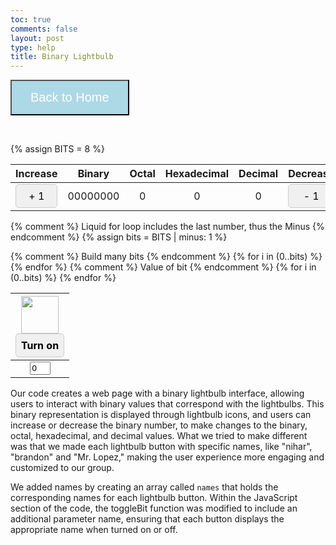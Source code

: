 ```yaml
---
toc: true
comments: false
layout: post
type: help
title: Binary Lightbulb 
---
```

<button onclick="window.location.href='/Nighthawk-Pages/2023/11/16/Binary_Logic_Warmup_Homepage.html'" style="background-color: #add8e6; color: white; padding: 15px 30px; font-size: 20px; cursor: pointer;">Back to Home</button>

<br>

{% assign BITS = 8 %}

<style>
    td {
        text-align: center;
        vertical-align: middle;
    }

    .button {
        cursor: pointer;
        padding: 8px;
        border: 1px solid #ccc;
        border-radius: 5px;
        background-color: #f0f0f0;
        color: black; /* Add this line to set the button text color to black */
    }

    .button:hover {
        background-color: #ddd;
    }
</style>

<table>
    <thead>
        <tr class="header" id="table">
            <th>Increase</th>
            <th>Binary</th>
            <th>Octal</th>
            <th>Hexadecimal</th>
            <th>Decimal</th>
            <th>Decrease</th>
        </tr>
    </thead>
    <tbody>
        <tr>
            <td><div class="button" id="add1" onclick="add(1)">+ 1</div></td>
            <td id="binary">00000000</td>
            <td id="octal">0</td>
            <td id="hexadecimal">0</td>
            <td id="decimal">0</td>
            <td><div class="button" id="sub1" onclick="add(-1)">- 1</div></td>
        </tr>
    </tbody>
</table>

{% comment %}
Liquid for loop includes the last number, thus the Minus
{% endcomment %}
{% assign bits = BITS | minus: 1 %} 

<table>
    <thead>
        <tr>
            {% comment %}
            Build many bits
            {% endcomment %}
            {% for i in (0..bits) %}
            <th><img id="bulb{{ i }}" src="{{site.baseurl}}/images/lightbulbOff.png" alt="" width="60" height="Auto">
                <div class="button" id="butt{{ i }}" onclick="javascript:toggleBit({{ i }})">Turn on</div>
            </th>
            {% endfor %}
        </tr>
    </thead>
    <tbody>
        <tr>
            {% comment %}
            Value of bit
            {% endcomment %}
            {% for i in (0..bits) %}
            <td><input type='text' id="digit{{ i }}" Value="0" size="1" readonly></td>
            {% endfor %}
        </tr>
    </tbody>
</table>

<script>
    const BITS = {{ BITS }};
    const MAX = 2 ** BITS - 1;
    const MSG_ON = "Turn on";
    const IMAGE_ON = "{{site.baseurl}}/images/lightbulbOn.png";
    const MSG_OFF = "Turn off";
    const IMAGE_OFF = "{{site.baseurl}}/images/lightbulbOff.png"

    const names = ['marcus', 'nihar', 'miguel', 'brandon', 'jayden', 'aiden', 'chris', 'mr. lopez'];

    function getBits() {
        let bits = "";
        for(let i = 0; i < BITS; i++) {
            bits = bits + document.getElementById('digit' + i).value;
        }
        return bits;
    }

    function setConversions(binary) {
        document.getElementById('binary').innerHTML = binary;

        document.getElementById('octal').innerHTML = parseInt(binary, 2).toString(8);

        document.getElementById('hexadecimal').innerHTML = parseInt(binary, 2).toString(16);

        document.getElementById('decimal').innerHTML = parseInt(binary, 2).toString();
    }

    function decimal_2_base(decimal, base) {
        let conversion = "";

        do {
            let digit = decimal % base;
            conversion = "" + digit + conversion;
            decimal = ~~(decimal / base);
        } while (decimal > 0);
            
            if (base === 2) {
                for (let i = 0; conversion.length < BITS; i++) {
                    conversion = "0" + conversion;
            }
        }
        return conversion;
    }

    function toggleBit(i) {

        const dig = document.getElementById('digit' + i);
        const image = document.getElementById('bulb' + i);
        const butt = document.getElementById('butt' + i);
        
        const name = names[i];  // Get the corresponding name from the array

        if (image.src.match(IMAGE_ON)) {
            dig.value = 0;
            image.src = IMAGE_OFF;
            butt.innerHTML = `Turn on ${name}`;
        } else {
            dig.value = 1;
            image.src = IMAGE_ON;
            butt.innerHTML = `Turn off ${name}`;
        }
    
        const binary = getBits();
        setConversions(binary);
    }        

    function add(n) {
        let binary = getBits();
        
        let decimal = parseInt(binary, 2);
        if (n > 0) {
            decimal = MAX === decimal ? 0 : decimal += n;
        } else  {
            decimal = 0 === decimal ? MAX : decimal += n;
        }
        
        binary = decimal_2_base(decimal, 2);
        
        setConversions(binary);
        
        for (let i = 0; i < binary.length; i++) {
            let digit = binary.substr(i, 1);
            document.getElementById('digit' + i).value = digit;
            if (digit === "1") {
                document.getElementById('bulb' + i).src = IMAGE_ON;
                document.getElementById('butt' + i).innerHTML = MSG_OFF;
            } else {
                document.getElementById('bulb' + i).src = IMAGE_OFF;
                document.getElementById('butt' + i).innerHTML = MSG_ON;
            }
        }
    }
</script>


Our code creates a web page with a binary lightbulb interface, allowing users to interact with binary values that correspond with the lightbulbs. This binary representation is  displayed through lightbulb icons, and users can increase or decrease the binary number, to make changes to the binary, octal, hexadecimal, and decimal values. What we tried to make different was that we made each lightbulb button with specific names, like "nihar", "brandon" and "Mr. Lopez," making the user experience more engaging and customized to our group. 

We added names by creating an array called `names` that holds the corresponding names for each lightbulb button. Within the JavaScript section of the code, the toggleBit function was modified to include an additional parameter name, ensuring that each button displays the appropriate name when turned on or off. 